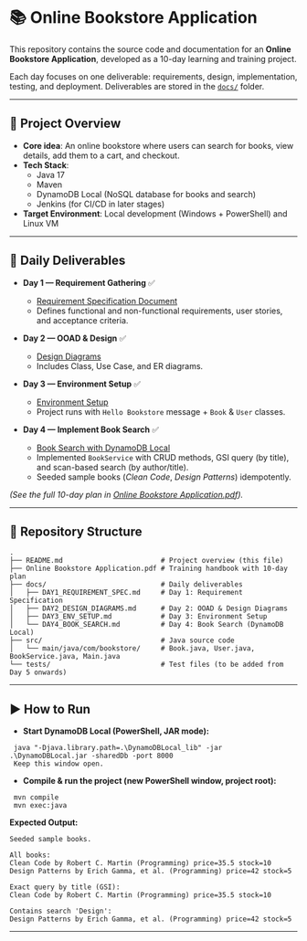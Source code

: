 # 📚 Online Bookstore Application

This repository contains the source code and documentation for an **Online Bookstore Application**, developed as a 10-day learning and training project.  

Each day focuses on one deliverable: requirements, design, implementation, testing, and deployment. Deliverables are stored in the [`docs/`](docs/) folder.

---

## 🚀 Project Overview

- **Core idea**: An online bookstore where users can search for books, view details, add them to a cart, and checkout.  
- **Tech Stack**:  
  - Java 17  
  - Maven  
  - DynamoDB Local (NoSQL database for books and search)  
  - Jenkins (for CI/CD in later stages)  
- **Target Environment**: Local development (Windows + PowerShell) and Linux VM  

---

## 📅 Daily Deliverables

- **Day 1 — Requirement Gathering** ✅  
  - [Requirement Specification Document](docs/DAY1_REQUIREMENT_SPEC.md)  
  - Defines functional and non-functional requirements, user stories, and acceptance criteria.  

- **Day 2 — OOAD & Design** ✅  
  - [Design Diagrams](docs/DAY2_DESIGN_DIAGRAMS.md)  
  - Includes Class, Use Case, and ER diagrams.  

- **Day 3 — Environment Setup** ✅  
  - [Environment Setup](docs/DAY3_ENV_SETUP.md)  
  - Project runs with `Hello Bookstore` message + `Book` & `User` classes.  

- **Day 4 — Implement Book Search** ✅  
  - [Book Search with DynamoDB Local](docs/DAY4_BOOK_SEARCH.md)  
  - Implemented `BookService` with CRUD methods, GSI query (by title), and scan-based search (by author/title).  
  - Seeded sample books (*Clean Code*, *Design Patterns*) idempotently.  

*(See the full 10-day plan in [Online Bookstore Application.pdf](Online%20Bookstore%20Application.pdf)).*

---

## 📂 Repository Structure

```text
.
├── README.md                        # Project overview (this file)
├── Online Bookstore Application.pdf # Training handbook with 10-day plan
├── docs/                            # Daily deliverables
│   ├── DAY1_REQUIREMENT_SPEC.md     # Day 1: Requirement Specification
│   ├── DAY2_DESIGN_DIAGRAMS.md      # Day 2: OOAD & Design Diagrams
│   ├── DAY3_ENV_SETUP.md            # Day 3: Environment Setup
│   └── DAY4_BOOK_SEARCH.md          # Day 4: Book Search (DynamoDB Local)
├── src/                             # Java source code
│   └── main/java/com/bookstore/     # Book.java, User.java, BookService.java, Main.java
└── tests/                           # Test files (to be added from Day 5 onwards)
```

---

## ▶️ How to Run
- **Start DynamoDB Local (PowerShell, JAR mode):**
```text
 java "-Djava.library.path=.\DynamoDBLocal_lib" -jar .\DynamoDBLocal.jar -sharedDb -port 8000
 Keep this window open.
```

- **Compile & run the project (new PowerShell window, project root):**
```text
 mvn compile
 mvn exec:java
```

**Expected Output:**
```text
Seeded sample books.

All books:
Clean Code by Robert C. Martin (Programming) price=35.5 stock=10
Design Patterns by Erich Gamma, et al. (Programming) price=42 stock=5

Exact query by title (GSI):
Clean Code by Robert C. Martin (Programming) price=35.5 stock=10

Contains search 'Design':
Design Patterns by Erich Gamma, et al. (Programming) price=42 stock=5
```



---


